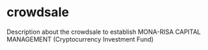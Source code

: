 # crowdsale
Description about the crowdsale to establish MONA-RISA CAPITAL MANAGEMENT (Cryptocurrency Investment Fund)
